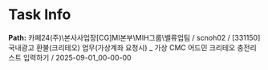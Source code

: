 # Task Info

**Path:** 카페24(주)\본사사업장\[CG]MI본부\MIH그룹\밸류업팀 / scnoh02 / [331150] 국내광고 환불(크리테오) 업무(가상계좌 요청시) _ 가상 CMC 어드민 크리테오 충전리스트 입력하기 / 2025-09-01_00-00-00

